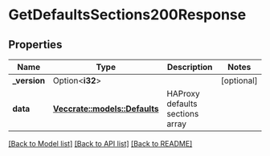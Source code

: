 # GetDefaultsSections200Response

## Properties

Name | Type | Description | Notes
------------ | ------------- | ------------- | -------------
**_version** | Option<**i32**> |  | [optional]
**data** | [**Vec<crate::models::Defaults>**](defaults.md) | HAProxy defaults sections array | 

[[Back to Model list]](../README.md#documentation-for-models) [[Back to API list]](../README.md#documentation-for-api-endpoints) [[Back to README]](../README.md)


